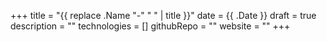 +++
title = "{{ replace .Name "-" " " | title }}"
date = {{ .Date }}
draft = true
description = ""
technologies = []
githubRepo = ""
website = ""
+++